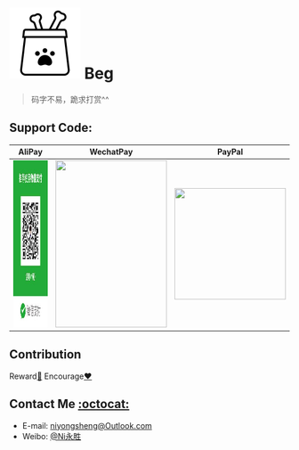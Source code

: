 ![(logo)](https://github.com/niyongsheng/niyongsheng.github.io/blob/master/Beg/BLogo.png)
Beg
===

> 码字不易，跪求打赏^^

## <a id="Support_Code:"></a>Support Code:
AliPay | WechatPay | PayPal
------------ | ------------- | -------------
<img src="https://github.com/niyongsheng/niyongsheng.github.io/blob/master/Beg/IMG_0885.JPG" width="200" height="300"> | <img src="https://github.com/niyongsheng/niyongsheng.github.io/blob/master/Beg/IMG_0886.JPG" width="200" height="300"> | <img src="https://github.com/niyongsheng/NYSTK/blob/master/toy.png?raw=true" width="200" height="200">

## Contribution
Reward[:lollipop:](https://github.com/niyongsheng/niyongsheng.github.io/blob/master/Beg/README.md)  Encourage[:heart:](https://github.com/niyongsheng/NYSTK/stargazers)

## Contact Me [:octocat:](https://niyongsheng.github.io)
* E-mail: niyongsheng@Outlook.com
* Weibo: [@Ni永胜](https://weibo.com/u/2198015423)
